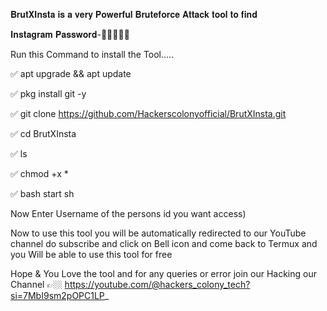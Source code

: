 𝐁𝐫𝐮𝐭𝐗𝐈𝐧𝐬𝐭𝐚 𝐢𝐬 𝐚 𝐯𝐞𝐫𝐲 𝐏𝐨𝐰𝐞𝐫𝐟𝐮𝐥 𝐁𝐫𝐮𝐭𝐞𝐟𝐨𝐫𝐜𝐞 𝐀𝐭𝐭𝐚𝐜𝐤 𝐭𝐨𝐨𝐥 𝐭𝐨 𝐟𝐢𝐧𝐝

𝐈𝐧𝐬𝐭𝐚𝐠𝐫𝐚𝐦 𝐏𝐚𝐬𝐬𝐰𝐨𝐫𝐝-👨🏼‍💻🔑🤩

Run this Command to install the Tool.....
 
✅ apt upgrade && apt update

✅ pkg install git -y

✅ git clone https://github.com/Hackerscolonyofficial/BrutXInsta.git

✅ cd BrutXInsta

✅ ls

✅ chmod +x *

✅ bash start sh

Now Enter Username of the persons id you want access)

Now to use this tool you will be automatically redirected to our
YouTube channel do subscribe and click on Bell icon and come back
to Termux and you Will be able to use this tool for free

Hope & You Love the tool and for any queries or error join our Hacking
our Channel 👉🏼 https://youtube.com/@hackers_colony_tech?si=7MbI9sm2pOPC1LP_
